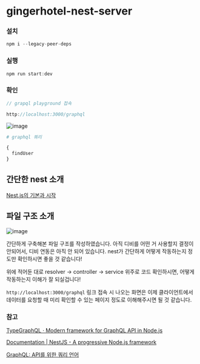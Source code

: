 # gingerhotel-nest-server

### 설치

```jsx
npm i --legacy-peer-deps
```

### 실행

```jsx
npm run start:dev
```

### 확인

```jsx
// grapql playground 접속

http://localhost:3000/graphql 
```

![image](https://github.com/gingerhotel/gingerhotel-nest-server/assets/42020919/b6266b08-08fc-4e8a-b717-36cb03a52297)

```graphql
# graphql 쿼리

{
  findUser
}
```

## 간단한 nest 소개

[Nest.js의 기본과 시작](https://velog.io/@kisuk623/Nest.js의-기본과-시작)

## 파일 구조 소개
![image](https://github.com/gingerhotel/gingerhotel-nest-server/assets/42020919/9e686b7e-0893-4b1d-988c-156ee26bcc4d)


간단하게 구축해본 파일 구조를 작성하였습니다. 아직 디비를 어떤 거 사용할지 결정이 안되어서, 디비 연동은 아직 안 되어 있습니다. nest가 간단하게 어떻게 작동하는지 정도만 확인하시면 좋을 것 같습니다!

위에 적어둔 대로 resolver → controller → service 위주로 코드 확인하시면, 어떻게 작동하는지 이해가 잘 되실겁니다!

`http://localhost:3000/graphql` 링크 접속 시 나오는 화면은 이제 클라이언트에서 데이터를 요청할 때 미리 확인할 수 있는 페이지 정도로 이해해주시면 될 것 같습니다. 

### 참고

[TypeGraphQL · Modern framework for GraphQL API in Node.js](https://typegraphql.com/)

[Documentation | NestJS - A progressive Node.js framework](https://docs.nestjs.com/)

[GraphQL: API를 위한 쿼리 언어](https://graphql-kr.github.io/learn/)
